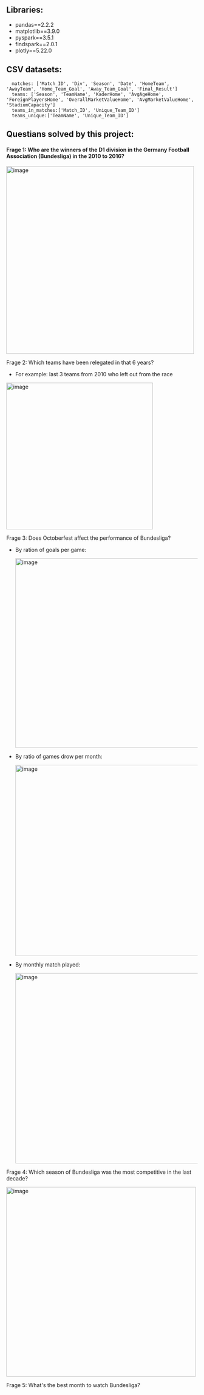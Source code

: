 ## Libraries:

- pandas==2.2.2
- matplotlib==3.9.0
- pyspark==3.5.1
- findspark==2.0.1
- plotly==5.22.0

## CSV datasets:

      matches: ['Match_ID', 'Div', 'Season', 'Date', 'HomeTeam', 'AwayTeam', 'Home_Team_Goal', 'Away_Team_Goal', 'Final_Result']
      teams: ['Season', 'TeamName', 'KaderHome', 'AvgAgeHome', 'ForeignPlayersHome', 'OverallMarketValueHome', 'AvgMarketValueHome', 'StadiumCapacity']
      teams_in_matches:['Match_ID', 'Unique_Team_ID']
      teams_unique:['TeamName', 'Unique_Team_ID']

      
## Questians solved by this project:

#### Frage 1: Who are the winners of the D1 division in the Germany Football Association (Bundesliga) in the 2010 to 2016?

<img width="494" alt="image" src="https://github.com/monochandan/python-spark/assets/29684226/e0900bef-4645-4187-9ca9-35df16735cbf">
      
Frage 2: Which teams have been relegated in that 6 years? 

  - For example: last 3 teams from 2010 who left out from the race

 <img width="386" alt="image" src="https://github.com/monochandan/python-spark/assets/29684226/eb9f2c3c-a279-4e16-b298-69be4e7e30fb">

Frage 3: Does Octoberfest affect the performance of Bundesliga? 

  - By ration of goals per game:

     <img width="499" alt="image" src="https://github.com/monochandan/python-spark/assets/29684226/0dbee4c4-98a7-40ce-bb86-f71d469b10c2">

  - By ratio of games drow per month:

     <img width="503" alt="image" src="https://github.com/monochandan/python-spark/assets/29684226/7c931d12-2528-4631-bf27-f4c540c29304">

  - By monthly match played:

     <img width="501" alt="image" src="https://github.com/monochandan/python-spark/assets/29684226/2395262d-dcd3-4b2f-93cb-bc7d98d683f5">


Frage 4: Which season of Bundesliga was the most competitive in the last decade?

  <img width="499" alt="image" src="https://github.com/monochandan/python-spark/assets/29684226/db934b7c-67f6-4843-8f26-5fc62807a85b">

Frage 5: What's the best month to watch Bundesliga?


  
